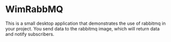 # WimRabbMQ

This is a small desktop application that demonstrates the use of rabbitmq in your project. 
You send data to the rabbitmq image, which will return data and notify subscribers.